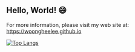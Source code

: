 ## Hello, World! 😄
For more information, please visit my web site at: https://woongheelee.github.io

[![Top Langs](https://github-readme-stats-neon-tau-87.vercel.app/api/top-langs/?username=WoongheeLee&layout=compact&langs_count=10&hide=html&count_private=true)](https://github.com/anuraghazra/github-readme-stats)
